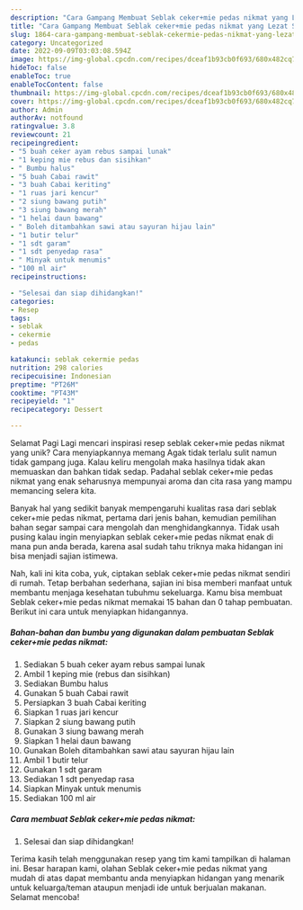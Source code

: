 ```yaml
---
description: "Cara Gampang Membuat Seblak ceker+mie pedas nikmat yang Lezat Sekali, Lezat"
title: "Cara Gampang Membuat Seblak ceker+mie pedas nikmat yang Lezat Sekali, Lezat"
slug: 1864-cara-gampang-membuat-seblak-cekermie-pedas-nikmat-yang-lezat-sekali-lezat
category: Uncategorized
date: 2022-09-09T03:03:08.594Z
image: https://img-global.cpcdn.com/recipes/dceaf1b93cb0f693/680x482cq70/seblak-cekermie-pedas-nikmat-foto-resep-utama.jpg
hideToc: false
enableToc: true
enableTocContent: false
thumbnail: https://img-global.cpcdn.com/recipes/dceaf1b93cb0f693/680x482cq70/seblak-cekermie-pedas-nikmat-foto-resep-utama.jpg
cover: https://img-global.cpcdn.com/recipes/dceaf1b93cb0f693/680x482cq70/seblak-cekermie-pedas-nikmat-foto-resep-utama.jpg
author: Admin
authorAv: notfound
ratingvalue: 3.8
reviewcount: 21
recipeingredient:
- "5 buah ceker ayam rebus sampai lunak"
- "1 keping mie rebus dan sisihkan"
- " Bumbu halus"
- "5 buah Cabai rawit"
- "3 buah Cabai keriting"
- "1 ruas jari kencur"
- "2 siung bawang putih"
- "3 siung bawang merah"
- "1 helai daun bawang"
- " Boleh ditambahkan sawi atau sayuran hijau lain"
- "1 butir telur"
- "1 sdt garam"
- "1 sdt penyedap rasa"
- " Minyak untuk menumis"
- "100 ml air"
recipeinstructions:

- "Selesai dan siap dihidangkan!"
categories:
- Resep
tags:
- seblak
- cekermie
- pedas

katakunci: seblak cekermie pedas 
nutrition: 298 calories
recipecuisine: Indonesian
preptime: "PT26M"
cooktime: "PT43M"
recipeyield: "1"
recipecategory: Dessert

---
```



Selamat Pagi Lagi mencari inspirasi resep seblak ceker+mie pedas nikmat yang unik? Cara menyiapkannya memang Agak tidak terlalu sulit namun tidak gampang juga. Kalau keliru mengolah maka hasilnya tidak akan memuaskan dan bahkan tidak sedap. Padahal seblak ceker+mie pedas nikmat yang enak seharusnya mempunyai aroma dan cita rasa yang mampu memancing selera kita.




Banyak hal yang sedikit banyak mempengaruhi kualitas rasa dari seblak ceker+mie pedas nikmat, pertama dari jenis bahan, kemudian pemilihan bahan segar sampai cara mengolah dan menghidangkannya. Tidak usah pusing kalau ingin menyiapkan seblak ceker+mie pedas nikmat enak di mana pun anda berada, karena asal sudah tahu triknya maka hidangan ini bisa menjadi sajian istimewa.


Nah, kali ini kita coba, yuk, ciptakan seblak ceker+mie pedas nikmat sendiri di rumah. Tetap berbahan sederhana, sajian ini bisa memberi manfaat untuk membantu menjaga kesehatan tubuhmu sekeluarga. Kamu bisa membuat Seblak ceker+mie pedas nikmat memakai 15 bahan dan 0 tahap pembuatan. Berikut ini cara untuk menyiapkan hidangannya.

<!--inarticleads1-->

##### Bahan-bahan dan bumbu yang digunakan dalam pembuatan Seblak ceker+mie pedas nikmat:

1. Sediakan 5 buah ceker ayam rebus sampai lunak
1. Ambil 1 keping mie (rebus dan sisihkan)
1. Sediakan  Bumbu halus
1. Gunakan 5 buah Cabai rawit
1. Persiapkan 3 buah Cabai keriting
1. Siapkan 1 ruas jari kencur
1. Siapkan 2 siung bawang putih
1. Gunakan 3 siung bawang merah
1. Siapkan 1 helai daun bawang
1. Gunakan  Boleh ditambahkan sawi atau sayuran hijau lain
1. Ambil 1 butir telur
1. Gunakan 1 sdt garam
1. Sediakan 1 sdt penyedap rasa
1. Siapkan  Minyak untuk menumis
1. Sediakan 100 ml air




<!--inarticleads2-->

##### Cara membuat Seblak ceker+mie pedas nikmat:


1. Selesai dan siap dihidangkan!



Terima kasih telah menggunakan resep yang tim kami tampilkan di halaman ini. Besar harapan kami, olahan Seblak ceker+mie pedas nikmat yang mudah di atas dapat membantu anda menyiapkan hidangan yang menarik untuk keluarga/teman ataupun menjadi ide untuk berjualan makanan. Selamat mencoba!
